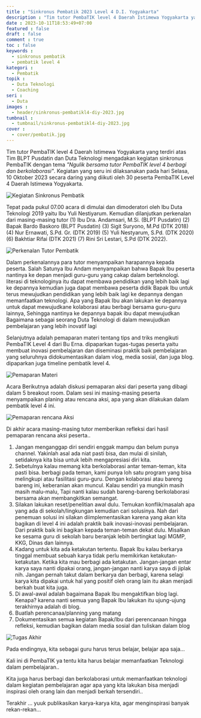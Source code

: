 ```yaml
---
title : "Sinkronus Pembatik 2023 Level 4 D.I. Yogyakarta"
description : "Tim tutor PembaTIK level 4 Daerah Istimewa Yogyakarta yang terdiri atas Tim BLPT Pusdatin dan Duta Teknologi mengadakan kegiatan sinkronus PembaTIK dengan tema Ngulik bersama tutor PembaTIK level 4 berbagi dan berkolaborasi Selasa, 10 Oktober 2023 secara daring diikuti 30 peserta"
date : 2023-10-11T18:53:49+07:00
featured : false
draft : false
comment : true
toc : false
keywords : 
  - sinkronus pembatik
  - pembatik level 4
kategori : 
  - Pembatik
topik :
  - Duta Teknologi
  - Coaching
seri : 
  - Duta
images : 
  - header/sinkronus-pembatikl4-diy-2023.jpg
tumbnail : 
  - tumbnail/sinkronus-pembatikl4-diy-2023.jpg
cover : 
  - cover/pembatik.jpg
---
```


Tim tutor PembaTIK level 4 Daerah Istimewa Yogyakarta yang terdiri atas Tim BLPT Pusdatin dan Duta Teknologi mengadakan kegiatan sinkronus PembaTIK dengan tema *"Ngulik bersama tutor PembaTIK level 4 berbagi dan berkolaborasi"*. Kegiatan yang seru ini dilaksanakan pada hari Selasa, 10 Oktober 2023 secara daring yang diikuti oleh 30 peserta PembaTIK Level 4 Daerah Istimewa Yogyakarta.

![Kegiatan Sinkronus Pembatik](/images/pembatik/duta/foto-bersama.jpg)

Tepat pada pukul 07.00 acara di dimulai dan dimoderatori oleh Ibu Duta Teknologi 2019 yaitu Ibu Yuli Nestiyarum. Kemudian dilanjutkan perkenalan dari masing-masing tutor  (1) Ibu Dra. Andamsari, M.Si. (BLPT Pusdatin) (2) Bapak Bardo Baskoro (BLPT Pusdatin) (3) Sigit Suryono, M.Pd (DTK 2018) (4) Nur Ernawati, S.Pd. Gr. (DTK 2019) (5) Yuli Nestyarum, S.Pd. (DTK 2020) (6) Bakhtiar Rifai (DTK 2021) (7) Rini Sri Lestari, S.Pd (DTK 2022).

![Perkenalan Tutor Pembatik](/images/pembatik/duta/perkenalan-tutor.jpg)

Dalam perkenalannya para tutor menyampaikan harapannya kepada peserta. Salah Satunya Ibu Andam menyampaikan bahwa Bapak Ibu peserta nantinya ke depan menjadi guru-guru yang cakap dalam berteknologi. literasi di teknologinya itu dapat membawa pendidikan yang lebih baik lagi ke depannya kemudian juga dapat membawa peserta didik Bapak Ibu untuk terus  mewujudkan pendidikan yang lebih baik lagi ke depannya dengan memanfaatkan teknologi. Apa yang Bapak Ibu akan lakukan ke depannya untuk dapat mewujudkane  kolaborasi atau berbagi bersama guru-guru lainnya, Sehingga nantinya ke depannya bapak ibu dapat mewujudkan Bagaimana sebagai seorang Duta Teknologi di dalam mewujudkan pembelajaran yang lebih inovatif lagi


Selanjutnya adalah pemaparan materi tentang tips and triks mengikuti PembaTIK Level 4 dari Bu Erna. dipaparkan tugas-tugas peserta yaitu membuat inovasi pembelajaran dan diseminasi praktik baik pembelajaran yang seluruhnya didokumentasikan dalam vlog, media sosial, dan juga blog. dipaparkan juga timeline pembatik level 4.

![Pemaparan Materi](/images/pembatik/duta/pemaparan-materi-sinkronus.jpg)

Acara Berikutnya adalah diskusi pemaparan aksi dari peserta yang dibagi dalam 5 breakout room. Dalam sesi ini masing-masing peserta menyampaikan planing atau rencana aksi, apa yang akan dilakukan dalam pembatik level 4 ini. 

![Pemaparan rencana Aksi](/images/pembatik/duta/pemaparan-rencana-aksi.jpg)

Di akhir acara masing-masing tutor memberikan refleksi dari hasil pemaparan rencana aksi peserta..
1. Jangan menganggap diri sendiri enggak mampu dan belum punya channel. Yakinlah asal ada niat pasti bisa, dan mulai di sinilah, setidaknya kita bisa untuk lebih mengapresiasi diri kita.
2. Sebetulnya kalau memang kita berkolaborasi antar teman-teman, kita pasti bisa. berbagi pada teman, kami punya loh satu program yang bisa melingkupi atau fasilitasi guru-guru. Dengan kolaborasi atau bareng bareng ini, keberanian akan muncul. Kalau sendiri ya mungkin masih masih malu-malu, Tapi nanti kalau sudah  bareng-bareng berkolaborasi bersama akan membangkitkan semangat.
3. Silakan lakukan reset/penelitian awal dulu. Temukan konflik/masalah apa yang ada di sekolah/lingkungan kemudian cari solusinya. Nah dari penemuan solusi ini silakan diimplementasikan karena yang akan kita bagikan di level 4 ini adalah praktik baik inovasi-inovasi pembelajaran. Dari praktik baik ini bagikan kepada  teman-teman dekat dulu. Misalkan ke sesama guru di sekolah baru beranjak lebih bertingkat lagi MGMP, KKG, Dinas dan lainnya. 
4.  Kadang untuk kita ada ketakutan tertentu. Bapak Ibu kalau berkarya tinggal membuat sebuah karya tidak perlu memikirkan ketakutan-ketakutan. Ketika kita mau berbagi ada ketakutan. Jangan-jangan entar karya saya nanti dipakai orang,  jangan-jangan nanti karya saya di jiplak nih. Jangan pernah takut dalam berkarya dan berbagi, karena selagi karya kita dipakai untuk hal yang positif oleh orang lain itu akan menjadi berkah buat kita juga.
5.  Di awal-awal adalah bagaimana Bapak Ibu mengaktifkan blog lagi. Kenapa? karena nanti semua yang Bapak Ibu lakukan itu ujung-ujung terakhirnya adalah di blog.
6.  Buatlah perencanaa/planning yang matang
7.  Dokumentasikan semua kegiatan Bapak/Ibu dari perencanaan hingga refleksi, kemudian bagikan dalam media sosial dan tuliskan dalam blog

![Tugas Akhir](/images/pembatik/duta/tugas-akhir.jpg)

Pada endingnya, kita sebagai guru harus terus belajar, belajar apa saja...

Kali ini di PembaTIK ya tentu kita harus belajar memanfaatkan Teknologi dalam pembelajaran..

Kita juga harus berbagi dan berkolaborasi untuk memanfaatkan teknologi dalam kegiatan pembelajaran agar apa yang kita lakukan bisa menjadi inspirasi oleh orang lain dan menjadi berkah tersendiri..

Terakhir ... yuuk publikasikan karya-karya kita, agar menginspirasi banyak rekan-rekan...